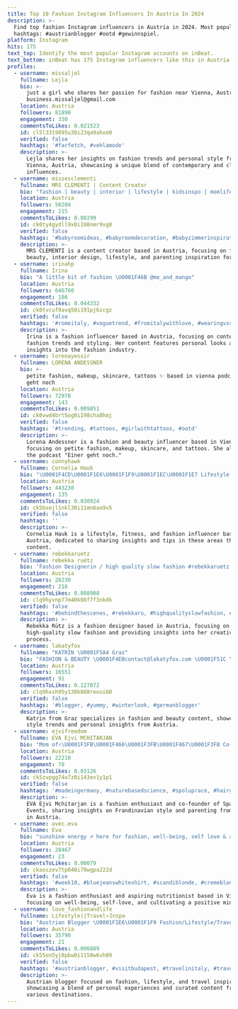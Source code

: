```yaml
---
title: Top 10 Fashion Instagram Influencers In Austria In 2024
description: >-
  Find top fashion Instagram influencers in Austria in 2024. Most popular
  hashtags: #austrianblogger #ootd #gewinnspiel.
platform: Instagram
hits: 175
text_top: Identify the most popular Instagram accounts on inBeat.
text_bottom: inBeat has 175 Instagram influencers like this in Austria for you to contact.
profiles:
  - username: missaljel
    fullname: Lejla
    bio: >-
      just a girl who shares her passion for fashion near Vienna, Austria ✉️
      business.missaljel@gmail.com
    location: Austria
    followers: 81890
    engagement: 330
    commentsToLikes: 0.021523
    id: cl5l3319895u30i23qa9ahxo0
    verified: false
    hashtags: '#farfetch, #vehlamode'
    description: >-
      Lejla shares her insights on fashion trends and personal style from
      Vienna, Austria, showcasing a unique blend of contemporary and classic
      influences.
  - username: missesclementi
    fullname: MRS CLEMENTI | Content Creator
    bio: "fashion | beauty | interior | lifestyle | kidsinspo | momlife ✉️ inquiries | clementi@ikbnet.at \U0001F3F3️ based in AUSTRIA | I n n s b r u c k"
    location: Austria
    followers: 50204
    engagement: 215
    commentsToLikes: 0.08299
    id: ck0ty4gydll9x0i198nmr9vg8
    verified: false
    hashtags: '#babyroomideas, #babyroomdecoration, #babyzimmerinspiration, #mamaleben'
    description: >-
      MRS CLEMENTI is a content creator based in Austria, focusing on fashion,
      beauty, interior design, lifestyle, and parenting inspiration for mothers.
  - username: irinahp
    fullname: Irina
    bio: "A little bit of fashion \U0001F46B @me_and_mango"
    location: Austria
    followers: 646760
    engagement: 186
    commentsToLikes: 0.044332
    id: ck0tvcuf9avq50i191pj6zcgz
    verified: false
    hashtags: '#romeitaly, #voguetrend, #fromitalywithlove, #wearingvsstyling'
    description: >-
      Irina is a fashion influencer based in Austria, focusing on contemporary
      fashion trends and styling. Her content features personal looks and
      insights into the fashion industry.
  - username: lorenayessir
    fullname: LORENA ANDESSNER
    bio: >-
      petite fashion, makeup, skincare, tattoos ✨ based in vienna podcast: einer
      geht noch
    location: Austria
    followers: 72978
    engagement: 143
    commentsToLikes: 0.009851
    id: ck0vwd4brt5og0i198cha8hmj
    verified: false
    hashtags: '#trending, #tattoos, #girlwithtattoos, #ootd'
    description: >-
      Lorena Andessner is a fashion and beauty influencer based in Vienna,
      focusing on petite fashion, makeup, skincare, and tattoos. She also hosts
      the podcast "Einer geht noch."
  - username: connyhawk
    fullname: Cornelia Hauk
    bio: "\U0001F4CD\U0001F1E6\U0001F1F9\U0001F1EC\U0001F1E7 Lifestyle | Fitness | Fashion \U0001F495 ✉️ chawkmanagement@gmail.com"
    location: Austria
    followers: 443230
    engagement: 135
    commentsToLikes: 0.030924
    id: ck5bxejl1nkl30i11mn6ao9v5
    verified: false
    hashtags: ''
    description: >-
      Cornelia Hauk is a lifestyle, fitness, and fashion influencer based in
      Austria, dedicated to sharing insights and tips in these areas through her
      content.
  - username: rebekkaruetz
    fullname: rebekka ruétz
    bio: 'Fashion Designerin / high quality slow fashion #rebekkaruetz'
    location: Austria
    followers: 28230
    engagement: 216
    commentsToLikes: 0.088908
    id: clq9hyvnp77m40k08f7f3nkdk
    verified: false
    hashtags: '#behindthescenes, #rebekkaru, #highqualityslowfashion, #borninaustria'
    description: >-
      Rebekka Rütz is a fashion designer based in Austria, focusing on
      high-quality slow fashion and providing insights into her creative
      process.
  - username: lakatyfox
    fullname: "KATRIN \U0001F5A4 Graz"
    bio: "FASHION & BEAUTY \U0001F4EBcontact@lakatyfox.com \U0001F51C \U0001F1EE\U0001F1F9\U0001F355\U0001F35D \U0001F4CD#graz, Austria"
    location: Austria
    followers: 16551
    engagement: 91
    commentsToLikes: 0.127872
    id: clq9hxsh95y130k088reoui60
    verified: false
    hashtags: '#blogger, #yummy, #winterlook, #germanblogger'
    description: >-
      Katrin from Graz specializes in fashion and beauty content, showcasing
      style trends and personal insights from Austria.
  - username: ejvifreedom
    fullname: EVA Ejvi MCHITARJAN
    bio: "Mom of✌\U0001F3FB\U0001F466\U0001F3FB\U0001F467\U0001F3FB Co-founder @sparkleeventscz ✨\U0001F90D Fashion lover \U0001F90E / frandinavian style and curtain bangs obsessed eva.mchitarjan@seznam.cz \U0001F4E7"
    location: Austria
    followers: 22210
    engagement: 78
    commentsToLikes: 0.03126
    id: ck5zvpgg74o7z0i143ev1y1p1
    verified: false
    hashtags: '#madeingermany, #naturebasedscience, #spoluprace, #hairgrowthsolution'
    description: >-
      EVA Ejvi Mchitarjan is a fashion enthusiast and co-founder of Sparkle
      Events, sharing insights on Frandinavian style and parenting from her base
      in Austria.
  - username: avec.eva
    fullname: Eva
    bio: "sunshine energy ♐︎ here for fashion, well-being, self love & a happy mindset \U0001F98B based in vienna | \U0001F3A7 sweet but spicy @eat.avec.eva nutritionist to be"
    location: Austria
    followers: 28467
    engagement: 23
    commentsToLikes: 0.00079
    id: ckaoszev7tp040i78wgpa222d
    verified: false
    hashtags: '#week10, #bluejeanswhiteshirt, #scandiblonde, #cremeblonde'
    description: >-
      Eva is a fashion enthusiast and aspiring nutritionist based in Vienna,
      focusing on well-being, self-love, and cultivating a positive mindset.
  - username: love_fashionandlife
    fullname: Lifestyle||Travel⭐️Inspo
    bio: "Austrian Blogger \U0001F1E6\U0001F1F9 Fashion/Lifestyle/Travel #inspo"
    location: Austria
    followers: 35790
    engagement: 21
    commentsToLikes: 0.006889
    id: ck55on5yj8pbw0i1150w6vh89
    verified: false
    hashtags: '#austrianblogger, #visitbudapest, #travelinitaly, #travelanddestinations'
    description: >-
      Austrian blogger focused on fashion, lifestyle, and travel inspiration,
      showcasing a blend of personal experiences and curated content from
      various destinations.
---
```


